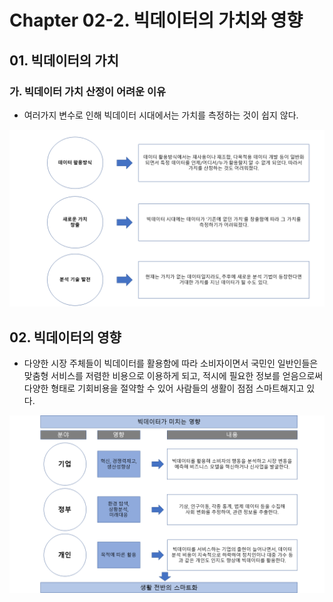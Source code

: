 # Chapter 02-2. 빅데이터의 가치와 영향



## 01. 빅데이터의 가치



### 가. 빅데이터 가치 산정이 어려운 이유

- 여러가지 변수로 인해 빅데이터 시대에서는 가치를 측정하는 것이 쉽지 않다.

![2-4](image/2-4.png)



## 02. 빅데이터의 영향

- 다양한 시장 주체들이 빅데이터를 활용함에 따라 소비자이면서 국민인 일반인들은 맞춤형 서비스를 저렴한 비용으로 이용하게 되고, 적시에 필요한 정보를 얻음으로써 다양한 형태로 기회비용을 절약할 수 있어 사람들의 생활이 점점 스마트해지고 있다.

![2-5](image/2-5.png)